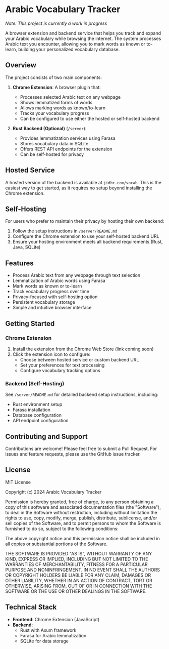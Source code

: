 # Arabic Vocabulary Tracker

_Note: This project is currently a work in progress_

A browser extension and backend service that helps you track and expand your Arabic vocabulary while browsing the internet. The system processes Arabic text you encounter, allowing you to mark words as known or to-learn, building your personalized vocabulary database.

## Overview

The project consists of two main components:

1. **Chrome Extension**: A browser plugin that:

   - Processes selected Arabic text on any webpage
   - Shows lemmatized forms of words
   - Allows marking words as known/to-learn
   - Tracks your vocabulary progress
   - Can be configured to use either the hosted or self-hosted backend

2. **Rust Backend (Optional)** (`/server`):
   - Provides lemmatization services using Farasa
   - Stores vocabulary data in SQLite
   - Offers REST API endpoints for the extension
   - Can be self-hosted for privacy

## Hosted Service

A hosted version of the backend is available at `jidhr.com/vocab`. This is the easiest way to get started, as it requires no setup beyond installing the Chrome extension.

## Self-Hosting

For users who prefer to maintain their privacy by hosting their own backend:

1. Follow the setup instructions in `/server/README.md`
2. Configure the Chrome extension to use your self-hosted backend URL
3. Ensure your hosting environment meets all backend requirements (Rust, Java, SQLite)

## Features

- Process Arabic text from any webpage through text selection
- Lemmatization of Arabic words using Farasa
- Mark words as known or to-learn
- Track vocabulary progress over time
- Privacy-focused with self-hosting option
- Persistent vocabulary storage
- Simple and intuitive browser interface

## Getting Started

### Chrome Extension

1. Install the extension from the Chrome Web Store (link coming soon)
2. Click the extension icon to configure:
   - Choose between hosted service or custom backend URL
   - Set your preferences for text processing
   - Configure vocabulary tracking options

### Backend (Self-Hosting)

See `/server/README.md` for detailed backend setup instructions, including:

- Rust environment setup
- Farasa installation
- Database configuration
- API endpoint configuration

## Contributing and Support

Contributions are welcome! Please feel free to submit a Pull Request. For issues and feature requests, please use the GitHub issue tracker.

## License

MIT License

Copyright (c) 2024 Arabic Vocabulary Tracker

Permission is hereby granted, free of charge, to any person obtaining a copy
of this software and associated documentation files (the "Software"), to deal
in the Software without restriction, including without limitation the rights
to use, copy, modify, merge, publish, distribute, sublicense, and/or sell
copies of the Software, and to permit persons to whom the Software is
furnished to do so, subject to the following conditions:

The above copyright notice and this permission notice shall be included in all
copies or substantial portions of the Software.

THE SOFTWARE IS PROVIDED "AS IS", WITHOUT WARRANTY OF ANY KIND, EXPRESS OR
IMPLIED, INCLUDING BUT NOT LIMITED TO THE WARRANTIES OF MERCHANTABILITY,
FITNESS FOR A PARTICULAR PURPOSE AND NONINFRINGEMENT. IN NO EVENT SHALL THE
AUTHORS OR COPYRIGHT HOLDERS BE LIABLE FOR ANY CLAIM, DAMAGES OR OTHER
LIABILITY, WHETHER IN AN ACTION OF CONTRACT, TORT OR OTHERWISE, ARISING FROM,
OUT OF OR IN CONNECTION WITH THE SOFTWARE OR THE USE OR OTHER DEALINGS IN THE
SOFTWARE.

## Technical Stack

- **Frontend**: Chrome Extension (JavaScript)
- **Backend**:
  - Rust with Axum framework
  - Farasa for Arabic lemmatization
  - SQLite for data storage
